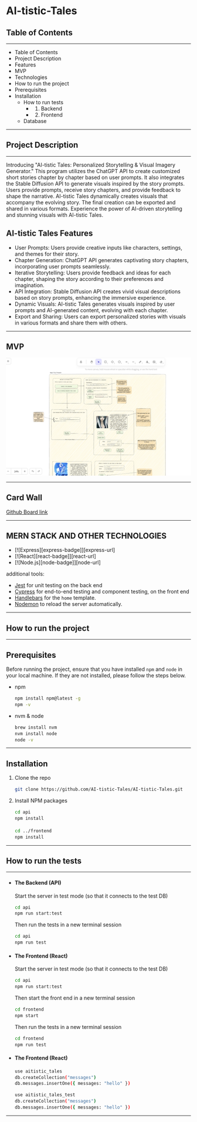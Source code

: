 #  AI-tistic-Tales

<!-- TABLE OF CONTENTS -->
## Table of Contents

------

- Table of Contents
- Project Description
- Features
- MVP
- Technologies
- How to run the project
- Prerequisites
- Installation
  - How to run tests
    - 1. Backend
    - 2. Frontend
  - Database

------

<!-- ABOUT THE PROJECT -->
## Project Description

------

Introducing "AI-tistic Tales: Personalized Storytelling & Visual Imagery Generator." This program utilizes the ChatGPT API to create customized short stories chapter by chapter based on user prompts. It also integrates the Stable Diffusion API to generate visuals inspired by the story prompts. Users provide prompts, receive story chapters, and provide feedback to shape the narrative. AI-tistic Tales dynamically creates visuals that accompany the evolving story. The final creation can be exported and shared in various formats. Experience the power of AI-driven storytelling and stunning visuals with AI-tistic Tales.

## AI-tistic Tales Features

- User Prompts: Users provide creative inputs like characters, settings, and themes for their story.
- Chapter Generation: ChatGPT API generates captivating story chapters, incorporating user prompts seamlessly.
- Iterative Storytelling: Users provide feedback and ideas for each chapter, shaping the story according to their preferences and imagination.
- API Integration: Stable Diffusion API creates vivid visual descriptions based on story prompts, enhancing the immersive experience.
- Dynamic Visuals: AI-tistic Tales generates visuals inspired by user prompts and AI-generated content, evolving with each chapter.
- Export and Sharing: Users can export personalized stories with visuals in various formats and share them with others.

------

## MVP

![excalidraw plan](/frontend/public/images/AI-tistic_Tales-MVP-wireframe.png)

------

## Card Wall

[Github Board link](https://github.com/orgs/AI-tistic-Tales/projects/1/views/1)

------

## MERN STACK AND OTHER TECHNOLOGIES

- [![Express][express-badge]][express-url]
- [![React][react-badge]][react-url]
- [![Node.js][node-badge]][node-url]

additional tools:

- [Jest](https://jestjs.io/) for unit testing on the back end
- [Cypress](https://www.cypress.io/) for end-to-end testing and component testing, on the front end
- [Handlebars](https://handlebarsjs.com/) for the `home` template.
- [Nodemon](https://nodemon.io/) to reload the server automatically.

------

<!-- INSTALLATION -->
## How to run the project

------

## Prerequisites

Before running the project, ensure that you have installed `npm` and `node` in your local machine. If they are not installed, please follow the steps below.

- npm

    ```bash
    npm install npm@latest -g
    npm -v
    ```

- nvm & node

    ```bash
    brew install nvm
    nvm install node
    node -v
    ```

------

## Installation

1. Clone the repo

    ```bash
    git clone https://github.com/AI-tistic-Tales/AI-tistic-Tales.git
    ```

2. Install NPM packages

    ```bash
    cd api
    npm install

    cd ../frontend
    npm install
    ```

------

<!-- TESTING -->
## How to run the tests

------

- #### The Backend (API)

    Start the server in test mode (so that it connects to the test DB)

    ```bash
    cd api
    npm run start:test
    ```

    Then run the tests in a new terminal session

    ```bash
    cd api
    npm run test
    ```

- #### The Frontend (React)

    Start the server in test mode (so that it connects to the test DB)

    ```bash
    cd api
    npm run start:test
    ```

    Then start the front end in a new terminal session

    ```bash
    cd frontend
    npm start
    ```

    Then run the tests in a new terminal session

    ```bash
    cd frontend
    npm run test
    ```

- #### The Frontend (React)

    ```bash
    use aitistic_tales
    db.createCollection("messages")
    db.messages.insertOne({ messages: "hello" })
    ```

    ```bash
    use aitistic_tales_test
    db.createCollection("messages")
    db.messages.insertOne({ messages: "hello" })
    ```

------

